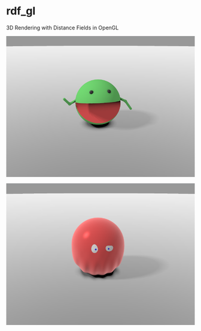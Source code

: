# rdf_gl
3D Rendering with Distance Fields in OpenGL

![packy](https://github.com/edooix/rdf_gl/raw/master/screenshots/aa.png)

![gogu](https://github.com/edooix/rdf_gl/raw/master/screenshots/bb.png)
